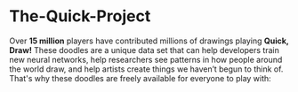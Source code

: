 # The-Quick-Project
Over **15 million** players have contributed millions of drawings playing **Quick, Draw!** These doodles are a unique data set that can help developers train new neural networks, help researchers see patterns in how people around the world draw, and help artists create things we haven’t begun to think of. That's why these doodles are freely available for everyone to play with:

